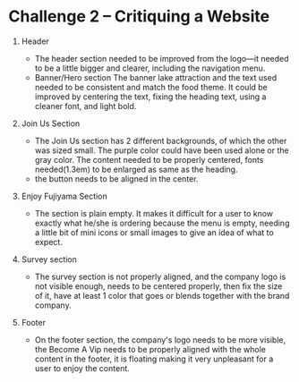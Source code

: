 # Challenge 2 – Critiquing a Website

1. Header
    - The header section needed to be improved from the logo—it needed to be a little bigger and clearer, including the navigation menu.
    - Banner/Hero section The banner lake attraction and the text used needed to be consistent and match the food theme. It could be improved by centering the text, fixing the heading text, using a cleaner font, and light bold.

2. Join Us Section
    - The Join Us section has 2 different backgrounds, of which the other was sized small. The purple color could have been used alone or the gray color. The content needed to be properly centered,  fonts needed(1.3em) to be enlarged as same as the heading.
    - the button needs to be aligned in the center.
3. Enjoy Fujiyama Section
    - The section is plain empty. It makes it difficult for a user to know exactly what he/she is ordering because the menu is empty, needing a little bit of mini icons or small images to give an idea of what to expect.
4. Survey section
    - The survey section is not properly aligned, and the company logo is not visible enough, needs to be centered properly, then fix the size of it, have at least 1 color that goes or blends together with the brand company.
5. Footer
    - On the footer section, the company's logo needs to be more visible, the Become A Vip needs to be properly aligned with the whole content in the footer, it is floating making it very unpleasant for a user to enjoy the content.



